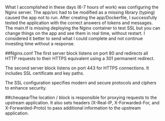 What I accomplished in these days (6-7 hours of work) was configuring the Nginx server. The app/src had to be modified as a missing library (typing) caused the app not to run. After creating the app/Dockerfile, I successfully tested the application with  the correct answers of tokens and messages. The main.tf is missing deploying the Nginx container to test SSL but you can change things on the app and see them in real time, without restart. I considered it better to send what I could complete and not continue investing time without a response.




##Nginx.conf
The first server block listens on port 80 and redirects all HTTP requests to their HTTPS equivalent using a 301 permanent redirect.

The second server block listens on port 443 for HTTPS connections. It includes SSL certificate and key paths.

The SSL configuration specifies modern and secure protocols and ciphers to enhance security.

##cheuqearThe location / block is responsible for proxying requests to the upstream application. It also sets headers (X-Real-IP, X-Forwarded-For, and X-Forwarded-Proto) to pass additional information to the upstream application.






